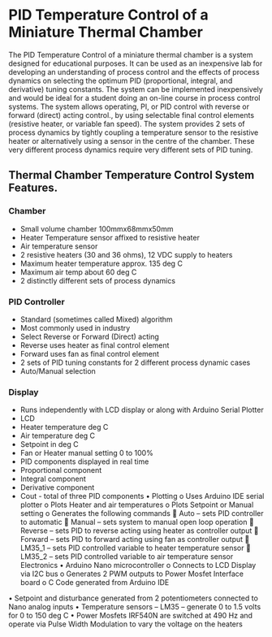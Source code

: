# PID Temperature Control of a Miniature Thermal Chamber
The PID Temperature Control of a miniature thermal chamber is a system designed for educational purposes. It can be used as an inexpensive lab for developing an understanding of process control and the effects of process dynamics on selecting the optimum PID (proportional, integral, and derivative) tuning constants.
The system can be implemented inexpensively and would be ideal for a student doing an on-line course in process control systems.
The system allows operating, PI, or PID control with reverse or forward (direct) acting control., by using selectable final control elements (resistive heater, or variable fan speed).
The system provides 2 sets of process dynamics by tightly coupling a temperature sensor to the resistive heater or alternatively using a sensor in the centre of the chamber. These very different process dynamics require very different sets of PID tuning.

## Thermal Chamber Temperature Control System Features.
### Chamber
* Small volume chamber 100mmx68mmx50mm
* Heater Temperature sensor affixed to resistive heater
*	Air temperature sensor
*	2 resistive heaters (30 and 36 ohms), 12 VDC supply to heaters
*	Maximum heater temperature approx. 135 deg C
*	Maximum air temp about 60 deg C
*	2 distinctly different sets of process dynamics
### PID Controller
*	Standard (sometimes called Mixed) algorithm
*	Most commonly used in industry
*	Select Reverse or Forward (Direct) acting
*	Reverse uses heater as final control element
*	Forward uses fan as final control element
*	2 sets of PID tuning constants for 2 different process dynamic cases
*	Auto/Manual selection
### Display
* Runs independently with LCD display or along with Arduino Serial Plotter
* LCD
*	Heater temperature deg C
*	Air temperature deg C
*	Setpoint in deg C
*	Fan or Heater manual setting 0 to 100%
*	PID components displayed in real time
*	Proportional component
*	Integral component
*	Derivative component
*	Cout - total of three PID components
•	Plotting
o	Uses Arduino IDE serial plotter
o	Plots Heater and air temperatures
o	Plots Setpoint or Manual setting
o	Generates the following commands
	Auto – sets PID controller to automatic
	Manual – sets system to manual  open loop operation
	Reverse – sets PID to reverse acting using heater as controller output
	Forward – sets PID to forward acting using fan as controller output
	LM35_1 – sets PID controlled variable to heater temperature sensor
	LM35_2 – sets PID controlled variable to air temperature sensor
 
Electronics
•	Arduino Nano microcontroller
o	Connects to LCD Display via I2C bus
o	Generates 2 PWM outputs to Power Mosfet Interface board
o	C Code generated from Arduino IDE

•	Setpoint and disturbance generated from 2 potentiometers connected to Nano analog inputs 
•	Temperature sensors – LM35 – generate 0 to 1.5 volts for 0 to 150 deg C
•	Power Mosfets IRF540N are switched  at 490 Hz and operate via Pulse Width Modulation to vary the voltage on the heaters

